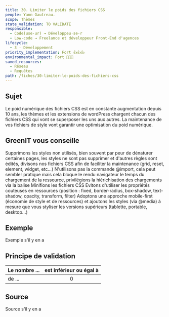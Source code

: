 ```yaml
---
title: 30. Limiter le poids des fichiers CSS
people: Yann Gautreau.
scope: Thèmes
state_validation: TO VALIDATE
responsible: 
  - Code(use·ur) → Développeu·se·r
  - Low-code → Freelance et développeur Front-End d'agences
lifecycle: 
  - 3 - Développement
priority_implementation: Fort 👍👍👍
environmental_impact: Fort 🌱🌱🌱
saved_resources: 
  - Réseau
  - Requêtes
path: /fiches/30-limiter-le-poids-des-fichiers-css
---
```


## Sujet

Le poid numérique des fichiers CSS est en constante augmentation depuis 10 ans, les thèmes et les extensions de wordPress chargent chacun des fichiers CSS qui vont se superposer les uns aux autres. La maintenance de vos fichiers de style vont garantir une optimisation du poid numérique.

## GreenIT vous conseille

Supprimons les styles non utilisés, bien souvent par peur de dénaturer certaines pages, les styles ne sont pas supprimer et d'autres règles sont édités, divisons nos fichiers CSS afin de faciliter la maintenance (grid, reset, element, widget, etc...)
N'utilisons pas la commande @import, cela peut sembler pratique mais cela bloque le rendu navigateur le temps du chargement de la ressource, privilégions la hiérichisation des chargements via la balise <link>
Minifions les fichiers CSS
Evitons d'utiliser les propriétés couteuses en ressources (position : fixed, border-radius, box-shadow, text-shadow, opacity, transform, filter) 
Adoptons une approche mobile-first (économie de style et de ressources) et ajoutons les styles (via @media) à mesure que vous styliser les versions supérieurs (tablette, portable, desktop...)


## Exemple

Exemple s'il y en a

## Principe de validation

| Le nombre ... | est inférieur ou égal à |
| ------------- | :---------------------: |
| de ...        |            0            |

## Source

Source s'il y en a
